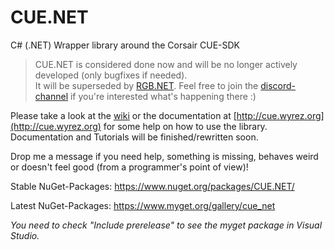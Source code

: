 # CUE.NET
C# (.NET) Wrapper library around the Corsair CUE-SDK

> CUE.NET is considered done now and will be no longer actively developed (only bugfixes if needed).   
> It will be superseded by [RGB.NET](https://github.com/DarthAffe/RGB.NET). Feel free to join the [discord-channel](https://discord.gg/9kytURv) if you're interested what's happening there :)

Please take a look at the [wiki](https://github.com/DarthAffe/CUE.NET/wiki) or the documentation at [http://cue.wyrez.org](http://cue.wyrez.org) for some help on how to use the library. Documentation and Tutorials will be finished/rewritten soon.

Drop me a message if you need help, something is missing, behaves weird or doesn't feel good (from a programmer's point of view)!

Stable NuGet-Packages: https://www.nuget.org/packages/CUE.NET/

Latest NuGet-Packages: https://www.myget.org/gallery/cue_net

*You need to check "Include prerelease" to see the myget package in Visual Studio.*
